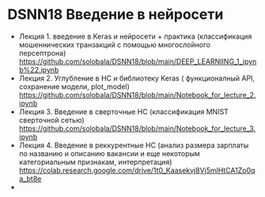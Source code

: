 # DSNN18 Введение в нейросети
* Лекция 1. введение в Keras и нейросети + практика (классификация мошеннических транзакций с помощью многослойного персептрона)
  https://github.com/solobala/DSNN18/blob/main/DEEP_LEARNIING_1_ipynb%22.ipynb
* Лекция 2. Углубление в НС и библиотеку Keras ( функционалный API, сохранение модели, plot_model)
  https://github.com/solobala/DSNN18/blob/main/Notebook_for_lecture_2.ipynb
* Лекция 3. Введение в сверточные НС (классификация MNIST сверточной сетью)
  https://github.com/solobala/DSNN18/blob/main/Notebook_for_lecture_3.ipynb
* Лекция 4. Введение в реккурентные НС (анализ размера зарплаты по названию и описанию вакансии и еще некоторым категориальным признакам, интерпретация)
  https://colab.research.google.com/drive/1t0_Kaasekvj8Vj5mlHtCA1Zo0qa_bt8e
* 
